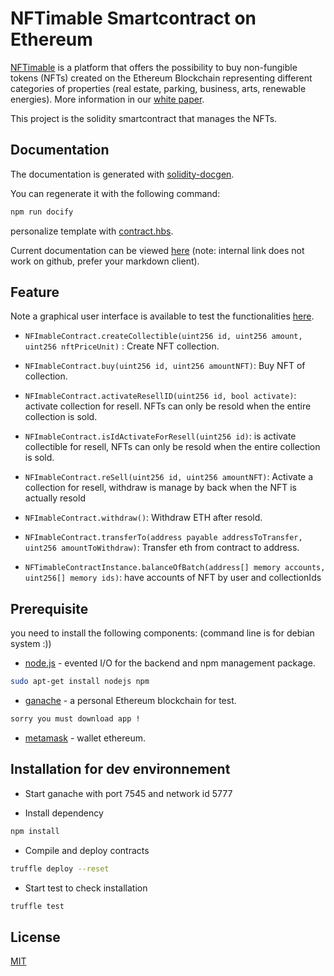 # NFTimable Smartcontract on Ethereum

[NFTimable](https://www.nftimable.com) is a platform that offers the possibility to buy non-fungible tokens (NFTs) created on the Ethereum Blockchain representing different categories of properties (real estate, parking, business, arts, renewable energies). More information in our [white paper](https://github.com/thierryTrolle/nftimable-smart-contract/blob/master/white_paper_v1.pdf).

This project is the solidity smartcontract that manages the NFTs. 

## Documentation

The documentation is generated with [solidity-docgen](https://github.com/OpenZeppelin/solidity-docgen).

You can regenerate it with the following command:
```sh
npm run docify
```

personalize template with [contract.hbs](https://github.com/thierryTrolle/nftimable-smart-contract/blob/master/docgen/contract.hbs).

Current documentation can be viewed [here](https://github.com/thierryTrolle/nftimable-smart-contract/blob/master/docgen/SUMMARY.md)  (note: internal link does not work on github, prefer your markdown client).

## Feature 

Note a graphical user interface is available to test the functionalities [here](https://github.com/thierryTrolle/nftimable-front).

* `NFImableContract.createCollectible(uint256 id, uint256 amount, uint256 nftPriceUnit)` : Create NFT collection.

* `NFImableContract.buy(uint256 id, uint256 amountNFT)`: Buy NFT of collection.

* `NFImableContract.activateResellID(uint256 id, bool activate)`: activate collection for resell. NFTs can only be resold when the entire collection is sold.

* `NFImableContract.isIdActivateForResell(uint256 id)`: is activate collectible for resell, NFTs can only be resold when the entire collection is sold.  

* `NFImableContract.reSell(uint256 id, uint256 amountNFT)`: Activate a collection for resell, withdraw is manage by back when the NFT is actually resold 
        
* `NFImableContract.withdraw()`: Withdraw ETH after resold.

* `NFImableContract.transferTo(address payable addressToTransfer, uint256 amountToWithdraw)`: Transfer eth from contract to address.

* `NFTimableContractInstance.balanceOfBatch(address[] memory accounts, uint256[] memory ids)`: have accounts of NFT by user and collectionIds

## Prerequisite

you need to install the following components:
(command line is for debian system :))

* [node.js](https://nodejs.org/en/) - evented I/O for the backend and npm management package.
```sh
sudo apt-get install nodejs npm
```
* [ganache](https://www.trufflesuite.com/ganache) - a personal Ethereum blockchain for test.
```sh
sorry you must download app !
```
- [metamask](https://metamask.io/download.html) - wallet ethereum.

## Installation for dev environnement

* Start ganache with port 7545 and network id 5777

* Install dependency
```sh
npm install
```
* Compile and deploy contracts

```sh
truffle deploy --reset
```
* Start test to check installation
```sh
truffle test
```

## License
[MIT](https://choosealicense.com/licenses/mit/)
